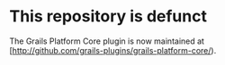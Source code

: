 # This repository is defunct

The Grails Platform Core plugin is now maintained at [http://github.com/grails-plugins/grails-platform-core/).



